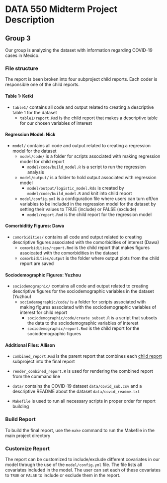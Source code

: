 # DATA 550 Midterm Project Description
## Group 3

Our group is analyzing the dataset with information regarding COVID-19 cases in Mexico.

### File structure

The report is been broken into four subproject child reports. Each coder is responsible one of the child reports. 

#### Table 1: Ketki
- `table1/` contains all code and output related to creating a descriptive table 1 for the dataset
  - `table1/report.Rmd` is the child report that makes a descriptive table for our chosen variables of interest
	
#### Regression Model: Nick
- `model/` contains all code and output related to creating a regression model for the dataset 
  - `model/code/` is a folder for scripts associated with making regression model for child report
    - `model/code/build_model.R` is a script to run the regression analysis
  - `model/output/` is a folder to hold output associated with regression model
    - `model/output/logistic_model.Rds` is created by `model/code/build_model.R` and knit into child report
  - `model/config.yml` is a configuration file where users can turn off/on variables to be included in the regression model for the dataset by setting their values to TRUE (include) or FALSE (exclude)
	- `model/report.Rmd` is the child report for the regression model 
	
#### Comorbiditiy Figures: Dawa

- `comorbidities/` contains all code and output related to creating descriptive figures associated with the comorbidities of interest (Dawa)
  - `comorbidities/report.Rmd` is the child report that makes figures assoicated with the comorbidities in the dataset
  - `comorbidities/output` is the folder where output plots from the child report are saved
	
#### Sociodemographic Figures: Yuzhou

- `sociodemographic/` contains all code and output related to creating descriptive figures for the sociodemographic variables in the dataset (Yuzhou)
  - `sociodemographic/code/` is a folder for scripts associated with making figures associated with the sociodemographic variables of interest for child report
	  - `sociodemographic/code/create_subset.R` is a script that subsets the data to the sociodemographic variables of interest
	- `sociodemographic/report.Rmd` is the child report for the sociodemographic figures

#### Additional Files: Allison

- `combined_report.Rmd` is the parent report that combines each [child report](https://bookdown.org/yihui/rmarkdown-cookbook/child-document.html) subproject into the final report

- `render_combined_report.R` is used for rendering the combined report from the command line

- `data/` contains the COVID-19 dataset `data/covid_sub.csv` and a descriptive README about the dataset `data/covid_readme.txt`

- `Makefile` is used to run all necessary scripts in proper order for report building

### Build Report

To build the final report, use the `make` command to run the Makefile in the main project directory

### Customize Report

The report can be customized to include/exclude different covariates in our model through the use of the `model/config.yml` file. 
The file lists all covariates included in the model.
The user can set each of these covariates to `TRUE` or `FALSE` to include or exclude them in the report. 



